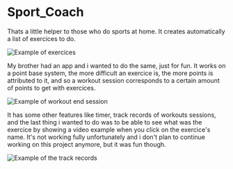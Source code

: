 # Sport_Coach
 
Thats a little helper to those who do sports at home. It creates automatically a list of exercices to do.

![Example of exercices](http://url/to/img.png)

My brother had an app and i wanted to do the same, just for fun. It works on a point base system, the more difficult an exercice is, the more points is attributed to it, and so a workout session corresponds to a certain amount of points to get with exercices.

![Example of workout end session](http://url/to/img.png)

It has some other features like timer, track records of workouts sessions, and the last thing i wanted to do was to be able to see what was the exercice by showing a video example when you click on the exercice's name. It's not working fully unfortunately and i don't plan to continue working on this project anymore, but it was fun though.

![Example of the track records](http://url/to/img.png)
